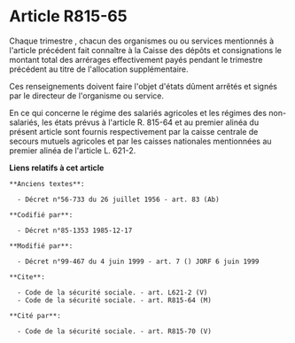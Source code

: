 # Article R815-65

Chaque trimestre   , chacun des organismes ou ou services mentionnés à l'article précédent fait connaître à la Caisse des
dépôts et consignations le montant total des arrérages effectivement payés pendant le trimestre précédent au titre de
l'allocation supplémentaire. 

Ces renseignements doivent faire l'objet d'états dûment arrêtés et signés par le directeur de l'organisme ou service. 

En ce qui concerne le régime des salariés agricoles et les régimes des non-salariés, les états prévus à l'article R. 815-64
et au premier alinéa du présent article sont fournis respectivement par la caisse centrale de secours mutuels agricoles et
par les caisses nationales mentionnées au premier alinéa de l'article L. 621-2.

**Liens relatifs à cet article**

	**Anciens textes**:

	  - Décret n°56-733 du 26 juillet 1956 - art. 83 (Ab)

	**Codifié par**:

	  - Décret n°85-1353 1985-12-17

	**Modifié par**:

	  - Décret n°99-467 du 4 juin 1999 - art. 7 () JORF 6 juin 1999

	**Cite**:

	  - Code de la sécurité sociale. - art. L621-2 (V)
	  - Code de la sécurité sociale. - art. R815-64 (M)

	**Cité par**:

	  - Code de la sécurité sociale. - art. R815-70 (V)
